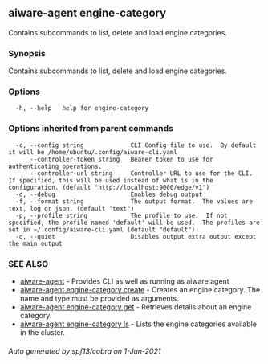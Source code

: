 ## aiware-agent engine-category

Contains subcommands to list, delete and load engine categories.

### Synopsis

Contains subcommands to list, delete and load engine categories.

### Options

```
  -h, --help   help for engine-category
```

### Options inherited from parent commands

```
  -c, --config string             CLI Config file to use.  By default it will be /home/ubuntu/.config/aiware-cli.yaml
      --controller-token string   Bearer token to use for authenticating operations.
      --controller-url string     Controller URL to use for the CLI.  If specified, this will be used instead of what is in the configuration. (default "http://localhost:9000/edge/v1")
  -d, --debug                     Enables debug output
  -f, --format string             The output format.  The values are text, log or json. (default "text")
  -p, --profile string            The profile to use.  If not specified, the profile named 'default' will be used.  The profiles are set in ~/.config/aiware-cli.yaml (default "default")
  -q, --quiet                     Disables output extra output except the main output
```

### SEE ALSO

* [aiware-agent](/cli/aiware-agent.md)	 - Provides CLI as well as running as aiware agent
* [aiware-agent engine-category create](/cli/aiware-agent_engine-category_create.md)	 - Creates an engine category. The name and type must be provided as arguments.
* [aiware-agent engine-category get](/cli/aiware-agent_engine-category_get.md)	 - Retrieves details about an engine category.
* [aiware-agent engine-category ls](/cli/aiware-agent_engine-category_ls.md)	 - Lists the engine categories available in the cluster.

###### Auto generated by spf13/cobra on 1-Jun-2021
